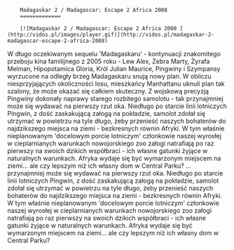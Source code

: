 
        Madagaskar 2 / Madagascar: Escape 2 Africa 2008 
        =============
        
        [![Madagaskar 2 / Madagascar: Escape 2 Africa 2008 ](http://vidos.pl/images/player.gif)](http://vidos.pl/madagaskar-2-madagascar-escape-2-africa-2008)
        
        
 W długo oczekiwanym sequelu 'Madagaskaru' - kontynuacji znakomitego przeboju kina familijnego z 2005 roku - Lew Alex, Zebra Marty, Żyrafa Melman, Hipopotamica Gloria, Król Julian Maurice, Pingwiny i Szympansy wyrzucone na odległy brzeg Madagaskaru snują nowy plan. W obliczu niesprzyjających okoliczności losu, mieszkańcy Manhattanu uknuli plan tak szalony, że może okazać się całkiem skuteczny. Z wojskową precyzją Pingwiny dokonały naprawy starego rozbitego samolotu - tak przynajmniej może się wydawać na pierwszy rzut oka. Niedługo po starcie linii lotniczych Pingwin, z dość zaskakującą załogą na pokładzie, samolot zdołał się utrzymać w powietrzu na tyle długo, żeby przenieść naszych bohaterów do najdzikszego miejsca na ziemi - bezkresnych równin Afryki. W tym właśnie nieplanowanym 'docelowym porcie lotniczym' członkowie naszej wyrosłej w cieplarnianych warunkach nowojorskiego zoo załogi natrafiają po raz pierwszy na swoich dzikich współbraci - ich własne gatunki żyjące w naturalnych warunkach. Afryka wydaje się być wymarzonym miejscem na ziemi… ale czy lepszym niż ich własny dom w Central Parku?  ... przynajmniej może się wydawać na pierwszy rzut oka. Niedługo po starcie linii lotniczych Pingwin, z dość zaskakującą załogą na pokładzie, samolot zdołał się utrzymać w powietrzu na tyle długo, żeby przenieść naszych bohaterów do najdzikszego miejsca na ziemi - bezkresnych równin Afryki. W tym właśnie nieplanowanym 'docelowym porcie lotniczym' członkowie naszej wyrosłej w cieplarnianych warunkach nowojorskiego zoo załogi natrafiają po raz pierwszy na swoich dzikich współbraci - ich własne gatunki żyjące w naturalnych warunkach. Afryka wydaje się być wymarzonym miejscem na ziemi… ale czy lepszym niż ich własny dom w Central Parku?
    